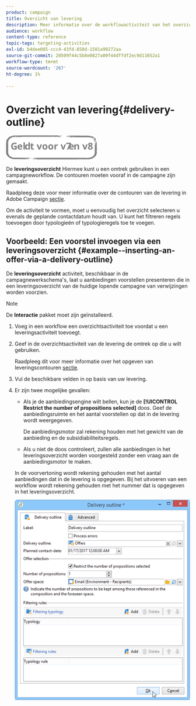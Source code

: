 ```yaml
---
product: campaign
title: Overzicht van levering
description: Meer informatie over de workflowactiviteit van het overzicht van de levering
audience: workflow
content-type: reference
topic-tags: targeting-activities
exl-id: b4dee085-ccc4-43fd-850d-1501a99272aa
source-git-commit: 20509f44c5b8e0827a09f44dffdf2ec9d11652a1
workflow-type: tm+mt
source-wordcount: '267'
ht-degree: 1%

---
```


# Overzicht van levering{#delivery-outline}

![](../../assets/common.svg)

De **leveringsoverzicht** Hiermee kunt u een omtrek gebruiken in een campagneworkflow. De contouren moeten vooraf in de campagne zijn gemaakt.

Raadpleeg deze voor meer informatie over de contouren van de levering in Adobe Campaign [sectie](../../campaign/using/marketing-campaign-deliveries.md#associating-and-structuring-resources-linked-via-a-delivery-outline).

Om de activiteit te vormen, moet u eenvoudig het overzicht selecteren u evenals de geplande contactdatum houdt van. U kunt het filtreren regels toevoegen door typologieën of typologieregels toe te voegen.

## Voorbeeld: Een voorstel invoegen via een leveringsoverzicht {#example--inserting-an-offer-via-a-delivery-outline}

De **leveringsoverzicht** activiteit, beschikbaar in de campagnewerkschema&#39;s, laat u aanbiedingen voorstellen presenteren die in een leveringsoverzicht van de huidige lopende campagne van verwijzingen worden voorzien.

>[!NOTE]
>
>De **Interactie** pakket moet zijn geïnstalleerd.

1. Voeg in een workflow een overzichtsactiviteit toe voordat u een leveringsactiviteit toevoegt.
1. Geef in de overzichtsactiviteit van de levering de omtrek op die u wilt gebruiken.

   Raadpleeg dit voor meer informatie over het opgeven van leveringscontouren [sectie](../../campaign/using/marketing-campaign-deliveries.md#associating-and-structuring-resources-linked-via-a-delivery-outline).

1. Vul de beschikbare velden in op basis van uw levering.
1. Er zijn twee mogelijke gevallen:

   * Als je de aanbiedingsengine wilt bellen, kun je de **[!UICONTROL Restrict the number of propositions selected]** doos. Geef de aanbiedingsruimte en het aantal voorstellen op dat in de levering wordt weergegeven.

      De aanbiedingsmotor zal rekening houden met het gewicht van de aanbieding en de subsidiabiliteitsregels.

   * Als u niet de doos controleert, zullen alle aanbiedingen in het leveringsoverzicht worden voorgesteld zonder een vraag aan de aanbiedingsmotor te maken.

   In de voorvertoning wordt rekening gehouden met het aantal aanbiedingen dat in de levering is opgegeven. Bij het uitvoeren van een workflow wordt rekening gehouden met het nummer dat is opgegeven in het leveringsoverzicht.

   ![](assets/int_compo_offre_wf1.png)
